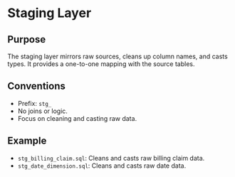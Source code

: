 # Staging Layer

## Purpose
The staging layer mirrors raw sources, cleans up column names, and casts types. It provides a one-to-one mapping with the source tables.

## Conventions
- Prefix: `stg_`
- No joins or logic.
- Focus on cleaning and casting raw data.

## Example
- `stg_billing_claim.sql`: Cleans and casts raw billing claim data.
- `stg_date_dimension.sql`: Cleans and casts raw date data.
